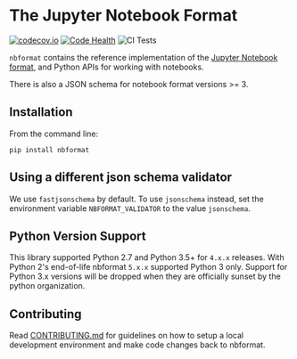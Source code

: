 # The Jupyter Notebook Format

[![codecov.io](https://codecov.io/github/jupyter/nbformat/coverage.svg?branch=master)](https://codecov.io/github/jupyter/nbformat?branch=master)
[![Code Health](https://landscape.io/github/jupyter/nbformat/master/landscape.svg?style=flat)](https://landscape.io/github/jupyter/nbformat/master)
![CI Tests](https://github.com/jupyter/nbformat/workflows/Run%20tests/badge.svg)

`nbformat` contains the reference implementation of the [Jupyter Notebook format][],
and Python APIs for working with notebooks.

There is also a JSON schema for notebook format versions >= 3.

[jupyter notebook format]: https://nbformat.readthedocs.org/en/latest/format_description.html

## Installation

From the command line:

```{.sourceCode .bash}
pip install nbformat
```

## Using a different json schema validator

We use `fastjsonschema` by default.  To use `jsonschema` instead, set the environment variable `NBFORMAT_VALIDATOR` to the value `jsonschema`.

## Python Version Support

This library supported Python 2.7 and Python 3.5+ for `4.x.x` releases. With Python 2's end-of-life nbformat `5.x.x` supported Python 3 only. Support for Python 3.x versions will be dropped when they are officially sunset by the python organization.

## Contributing

Read [CONTRIBUTING.md](./CONTRIBUTING.md) for guidelines on how to setup a local development environment and make code changes back to nbformat.
